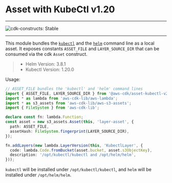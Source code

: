 # Asset with KubeCtl v1.20
<!--BEGIN STABILITY BANNER-->

---

![cdk-constructs: Stable](https://img.shields.io/badge/cdk--constructs-stable-success.svg?style=for-the-badge)

---

<!--END STABILITY BANNER-->

This module bundles the
[`kubectl`](https://kubernetes.io/docs/reference/kubectl/kubectl/) and the
[`helm`](https://helm.sh/) command line as a local asset. It exposes constants
`ASSET_FILE` and `LAYER_SOURCE_DIR` that can be consumed via the cdk `Asset`
construct.

> - Helm Version: 3.8.1
> - Kubectl Version: 1.20.0
> 

Usage:

```ts
// ASSET_FILE bundles the 'kubectl' and 'helm' command lines
import { ASSET_FILE, LAYER_SOURCE_DIR } from '@aws-cdk/asset-kubectl-v20';
import * as lambda from 'aws-cdk-lib/aws-lambda';
import * as s3_assets from 'aws-cdk-lib/aws-s3-assets';
import { FileSystem } from 'aws-cdk-lib';

declare const fn: lambda.Function;
const asset = new s3_assets.Asset(this, 'layer-asset', {
  path: ASSET_FILE,
  assetHash: FileSystem.fingerprint(LAYER_SOURCE_DIR),
});

fn.addLayers(new lambda.LayerVersion(this, 'KubectlLayer', {
  code: lambda.Code.fromBucket(asset.bucket, asset.s3ObjectKey),
  description: '/opt/kubectl/kubectl and /opt/helm/helm',
}));
```

`kubectl` will be installed under `/opt/kubectl/kubectl`, and `helm` will be installed under `/opt/helm/helm`.

